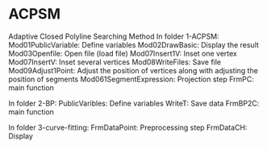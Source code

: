 # ACPSM
Adaptive Closed Polyline Searching Method
In folder 1-ACPSM:
Mod01PublicVariable: Define variables
Mod02DrawBasic: Display the result
Mod03Openfile:  Open file (load file)
Mod07Insert1V: Inset one vertex
Mod07InsertV: Inset several vertices
Mod08WriteFiles: Save file
Mod09Adjust1Point: Adjust the position of vertices along with adjusting the position of segments
Mod061SegmentExpression: Projection step
FrmPC: main function

In folder 2-BP:
PublicVaribles: Define variables
WriteT: Save data
FrmBP2C:  main function

In folder 3-curve-fitting:
FrmDataPoint: Preprocessing step
FrmDataCH: Display
